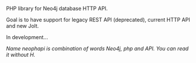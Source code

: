 PHP library for Neo4j database HTTP API.

Goal is to have support for legacy REST API (deprecated), current HTTP API and new Jolt.

In development...

_Name neophapi is combination of words Neo4j, php and API. You can read it without H._
